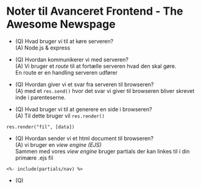 # Noter til Avanceret Frontend - The Awesome Newspage

* (Q) Hvad bruger vi til at køre serveren?\
(A) Node.js & express

* (Q) Hvordan kommunikerer vi med serveren?\
(A) Vi bruger et *route* til at fortælle serveren hvad den skal gøre.\
En route er en handling serveren udfører

* (Q) Hvordan giver vi et svar fra serveren til browseren?\
(A) med et ```res.send()``` hvor det svar vi giver til browseren bliver skrevet inde i parenteserne.

* (Q) Hvad bruger vi til at generere en side i browseren?\
(A) Til dette bruger vil ```res.render()```
```
res.render("fil", [data])
```

* (Q) Hvordan sender vi et html document til browseren?\
(A) vi bruger en *view engine (EJS)*\
Sammen med vores *view engine* bruger partials der kan linkes til i din primære .ejs fil
```
<%- include(partials/nav) %>
```

* (Q) 